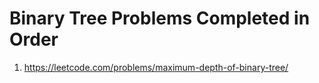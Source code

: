 # Binary Tree Problems Completed in Order
1. https://leetcode.com/problems/maximum-depth-of-binary-tree/
